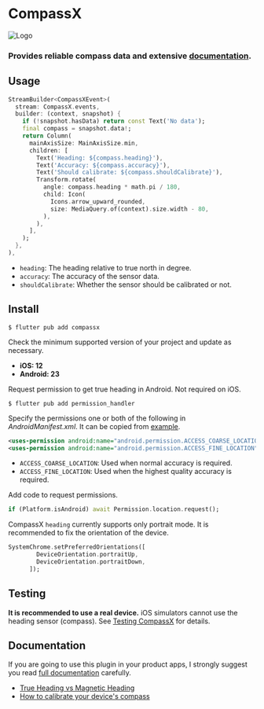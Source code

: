 # CompassX

![Logo](https://github.com/natsuk4ze/compassx/raw/main/assets/logo.png)

### Provides reliable compass data and extensive [documentation](https://github.com/natsuk4ze/compassx/wiki).

## Usage

```dart
StreamBuilder<CompassXEvent>(
  stream: CompassX.events,
  builder: (context, snapshot) {
    if (!snapshot.hasData) return const Text('No data');
    final compass = snapshot.data!;
    return Column(
      mainAxisSize: MainAxisSize.min,
      children: [
        Text('Heading: ${compass.heading}'),
        Text('Accuracy: ${compass.accuracy}'),
        Text('Should calibrate: ${compass.shouldCalibrate}'),
        Transform.rotate(
          angle: compass.heading * math.pi / 180,
          child: Icon(
            Icons.arrow_upward_rounded,
            size: MediaQuery.of(context).size.width - 80,
          ),
        ),
      ],
    );
  },
),
```

- `heading`: The heading relative to true north in degree.
- `accuracy`: The accuracy of the sensor data.
- `shouldCalibrate`: Whether the sensor should be calibrated or not.

## Install

```console
$ flutter pub add compassx
```

Check the minimum supported version of your project and update as necessary.
- **iOS: 12**
- **Android: 23**

Request permission to get true heading in Android. Not required on iOS.
```console
$ flutter pub add permission_handler
```
Specify the permissions one or both of the following in *AndroidManifest.xml*.
It can be copied from [example](https://github.com/natsuk4ze/compassx/blob/main/example/android/app/src/main/AndroidManifest.xml).
```xml
<uses-permission android:name="android.permission.ACCESS_COARSE_LOCATION" />
<uses-permission android:name="android.permission.ACCESS_FINE_LOCATION" />
```
- `ACCESS_COARSE_LOCATION`: Used when normal accuracy is required.
- `ACCESS_FINE_LOCATION`: Used when the highest quality accuracy is required.

Add code to request permissions.
```dart
if (Platform.isAndroid) await Permission.location.request();
```

CompassX `heading` currently supports only portrait mode. It is recommended to fix the orientation of the device.
```dart
SystemChrome.setPreferredOrientations([
        DeviceOrientation.portraitUp,
        DeviceOrientation.portraitDown,
      ]);
```

## Testing

**It is recommended to use a real device.** iOS simulators cannot use the heading sensor (compass). See [Testing CompassX](https://github.com/natsuk4ze/compassx/wiki#checking-the-accuracy-of-compassx) for details.


## Documentation

If you are going to use this plugin in your product apps, I strongly suggest you read [full documentation](https://github.com/natsuk4ze/compassx/wiki) carefully.

- [True Heading vs Magnetic Heading](https://github.com/natsuk4ze/compassx/wiki#true-heading)
- [How to calibrate your device's compass](https://github.com/natsuk4ze/compassx/wiki#calibration)